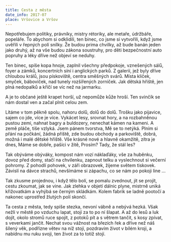 ```yaml
---
title: Cesta z města
date_info: 2017-07
place: Vršovice a Vršov
---
```


Nepotřebujem politiky, právníky, mistry rétoriky,
ale metaře, údržbáře, popeláře.
To abychom si odklidili,
ten binec, co jsme si vytvořili,
když jsme uvěřili v řepných polí snílky.
Že budou prima chvilky,
až bude banán jeden jako druhý,
až na vše budou zákona soustruhy,
pro děti bezpečnostní auto popruhy
a léky dříve než objeví se neduhy.

Ten binec, spíše kopa hnoje,
zaplnil všechny předpokoje,
vznešených sálů, foyer a zámků,
koncertních síní i anglických parků.
Z galerií, jež byly dříve chloubou králů,
jsou pískoviště, centra směšných svárů.
Místa kliček, smyček, báboviček,
nad tunely rozšířených zorniček.
Jak dětská hřiště, jen plná nedopalků
a křičí se víc než na jarmarku.

A je to občané ještě krapet horší,
už nepomůže kůže hroší.
Ten svinčík se nám dostal ven
a začal plnit celou zem.

Lítáme v tom pěkně spolu,
nahoru dolů, dolů do dolů.
Trošku jako pijavice,
sajem co jde, více je více.
Vykácet lesy, srovnat hory,
a na rozbahněnou pustou zemi,
nahnat bagry a buldozery,
nenechat kámen na kameni.
A země pláče, tiše vzlyká.
Jsem pánem tvorstva, Mě se to netýká.
Plním si přání na počkání, žádná příště,
zde budou obchody a parkoviště,
dobrá, možná i malé dětské hřiště.
Vše krásné nové a hlavně okamžitě, zítra je dnes,
Máme se dobře, pašíci v žitě,
Prosím? Tady, že stál les?

Tak obýváme obýváky,
kompost nám vozí náklaďáky,
vše za huběnku, dovoz před domy,
stačí na chvilenku, zapnout telku
a vyslechnout si večerní pohromy.
Z pohodlí pohovek,
v záři obrazovek,
žijeme světem tiskovek.
Závislí na dávce strachů,
nevšímáme si zápachu,
co se nám po pokoji line ...

Tak zkusme projednou, i když tělo bolí,
se pomalu zvednout, jít se projít,
cestu zkoumat, jak se vine.
Jak zlehka v objetí dálnic plyne,
mistrně uniká křižovatkám
a vyhýbá se černým skládkám.
Kolem fabrik se ladně pootočí
a nakonec uprostřed žlutých polí skončí.

Ta cesta z města, tedy spíše stezka,
nevoní vábně a nebývá hezká.
Však nežli v městě po vzduchu lapat,
stojí za to po ní šlapat.
A až do lesů a luk dojít,
okolo stromů ruce spojit,
z potoků pít a s větrem tančit,
s kosy zpívat, s veverkami jančit.
Nechat svou vážnost na březích řek
a dříve než náš šílený věk,
podřízne větev na níž stojí,
pozdravím život v bílém kroji,
a nabídnu mu ruku svoji,
ten život za to totiž stojí.
